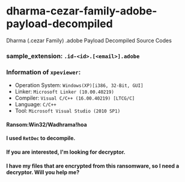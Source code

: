 # dharma-cezar-family-adobe-payload-decompiled
Dharma (.cezar Family) .adobe Payload Decompiled Source Codes
### sample_extension: `.id-<id>.[<email>].adobe`
### Information of `xpeviewer`:
- Operation System:         `Windows(XP)[i386, 32-Bit, GUI]`
- Linker:                   `Microsoft Linker (10.00.40219)`
- Compiler:                 `Visual C/C++ (16.00.40219) [LTCG/C]`
- Language:                 `C/C++`
- Tool:                     `Microsoft Visual Studio (2010 SP1)`

#### Ransom:Win32/Wadhrama!hoa
#### I used `RetDec` to decompile.
#### If you are interested, I'm looking for decryptor.
#### I have my files that are encrypted from this ransomware, so I need a decryptor. Will you help me?
